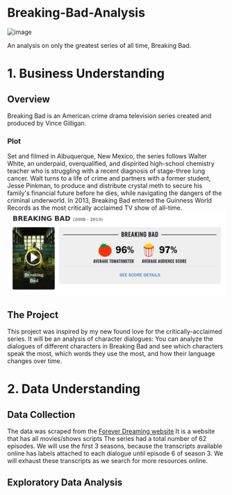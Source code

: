 # Breaking-Bad-Analysis

![image](https://conversationsabouther.net/wp-content/uploads/2014/10/Breaking-Bad.jpg)


An analysis on only the greatest series of all time, Breaking Bad. 


# 1. Business Understanding

## Overview
Breaking Bad is an American crime drama television series created and produced by Vince Gilligan.
### Plot 
Set and filmed in Albuquerque, New Mexico, the series follows Walter White, an underpaid, overqualified, and dispirited high-school chemistry teacher who is struggling with a recent diagnosis of stage-three lung cancer. Walt turns to a life of crime and partners with a former student, Jesse Pinkman, to produce and distribute crystal meth to secure his family's financial future before he dies, while navigating the dangers of the criminal underworld.
In 2013, Breaking Bad entered the Guinness World Records as the most critically acclaimed TV show of all-time.
![image](https://github.com/jishnukoliyadan/the_breaking_bad_network/raw/master/src/imgs/rottentomatoes_review.png)

## The Project
This project was inspired by my new found love for the critically-acclaimed series. It will be an analysis of character dialogues: You can analyze the dialogues of different characters in Breaking Bad and see which characters speak the most, which words they use the most, and how their language changes over time. 


# 2. Data Understanding
## Data Collection
The data was scraped from the [Forever Dreaming website](https://transcripts.foreverdreaming.org/viewforum.php?f=165&sid=18a2d0725580199573a521ce00dc350a) It is a website that has all movies/shows scripts
The series had a total number of 62 episodes. 
We will use the first 3 seasons, because the transcripts available online has labels attached to each dialogue until episode 6 of season 3. We will exhaust these transcripts as we search for more resources online. 

## Exploratory Data Analysis
